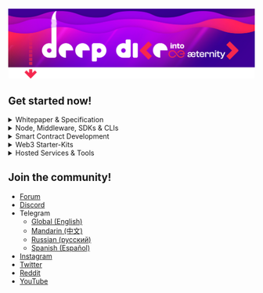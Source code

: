 <p>
  <img src='https://raw.githubusercontent.com/aeternity/.github/master/profile/header.png'>
</p>

## Get started now!

<details>
  <summary>Whitepaper & Specification</summary> 

- <a href='https://github.com/keypair/white-paper/blob/master/aeternity-whitepaper.pdf' target='_blank'>whitepaper</a> - Whitepaper draft from 2020 where most parts still valid and up to date
- <a href='https://github.com/aeternity/protocol' target='_blank'>protocol</a> - Specification of the æternity blockchain protocol
</details>

<details>
  <summary>Node, Middleware, SDKs & CLIs</summary> 

### Node
- <a href='https://github.com/aeternity/aeternity' target='_blank'>aeternity</a> - Core implementation written in Erlang

### Middleware
- <a href='https://github.com/aeternity/ae_mdw' target='_blank'>ae_mdw</a> - Middleware written in Elixir

### SDKs
Compatible with latest æternity version:

- <a href='https://github.com/aeternity/aepp-sdk-js' target='_blank'>aepp-sdk-js</a> - JavaScript/TypeScript SDK (recommended)
- <a href='https://github.com/kryptokrauts/aepp-sdk-java' target='_blank'>aepp-sdk-java</a> - Java SDK

There are outdated SDKs available which are in most cases not compatible to the latest release. If you have an urgent need for one of the following SDKs or any other programming language let us know!

- <a href='https://github.com/aeternity/aepp-sdk-python' target='_blank'>aepp-sdk-python</a> - Python SDK
- <a href='https://github.com/aeternity/aepp-sdk-go' target='_blank'>aepp-sdk-go</a> - Go SDK
- <a href='https://github.com/aeternity/aepp-sdk-elixir' target='_blank'>aepp-sdk-elixir</a> - Elixir SDK

### CLIs
- <a href='https://github.com/aeternity/aepp-cli-js' target='_blank'>aepp-cli-js</a> - CLI for the æternity blockchain
- <a href='https://github.com/aeternity/aesophia_cli' target='_blank'>aesophia_cli</a> - CLI for the Sophia compiler
- <a href='https://github.com/aeternity/musig_cli' target='_blank'>musig_cli</a> - CLI for MultiSig

</details>

<details>
  <summary>Smart Contract Development</summary> 

### Sophia Compiler
- <a href='https://github.com/aeternity/aesophia' target='_blank'>aesophia</a> - Sophia compiler
- <a href='https://github.com/aeternity/aesophia_http' target='_blank'>aesophia_http</a> - HTTP interface to the Sophia compiler

### REPL
- <a href='https://github.com/aeternity/aerepl' target='_blank'>aerepl</a> - A sophisticated Read-Eval-Print Loop for Sophia

### Frameworks
- <a href='https://github.com/aeternity/aeproject' target='_blank'>aeproject</a> - Testing framework for Sophia Smart Contract development

### Syntax Highlighting
- <a href='https://github.com/mradkov/vscode-sophia' target='_blank'>vscode-sophia</a> - VSCode extension
- <a href='https://github.com/yinkaenoch/sophia-vim-syntax' target='_blank'>sophia-vim-syntax</a> - VIM configuration
- <a href='https://forum.aeternity.com/t/sophia-emacs-mode/4233/6' target='_blank'>sophia-emacs-mode</a> - Emacs Mode
- <a href='https://github.com/aeternity/sublime-sophia' target='_blank'>sublime-sophia</a> - Sublime Text package

### Token Standards

#### Fungible Tokens
- <a href='https://github.com/aeternity/AEXs/blob/master/AEXS/aex-9.md' target='_blank'>AEX-9</a> - Fungible Token Standard inspired by ERC-20

#### Non Fungible Tokens
- <a href='https://github.com/aeternity/AEXs/blob/master/AEXS/aex-141.md' target='_blank'>AEX-141</a> - NFT-Standard inspired by ERC-721

### Example implementations

#### DeFi
- <a href='https://github.com/aeternity/aeternity-fungible-token' target='_blank'>aeternity-fungible-token</a> - Reference implementation of the AEX-9 standard
- <a href='https://github.com/mradkov/aeternity-token-sale-example' target='_blank'>aeternity-token-sale-example</a> - Simple token sale example
- <a href='https://github.com/aeternity/dex-contracts-v2' target='_blank'>dex-contracts-v2</a> - Automated Market Maker (AMM) implementation that powers the <a href='https://dex.superhero.com' target='_blank'>Superhero DEX</a>
- <a href='https://github.com/aeternity/tipping-contract' target='_blank'>tipping-contract</a> - Tipping contracts that handle tips in <a href='https://superhero.com' target='_blank'>Superhero Social</a>
- <a href='https://github.com/aeternity/tipping-oracle-service' target='_blank'>tipping-oracle-service</a> - Tipping oracle including contracts that handle claims of tips in <a href='https://superhero.com' target='_blank'>Superhero Social</a>
- <a href='https://github.com/jelly-swap/jelly-ae-htlc' target='_blank'>jelly-ae-htlc</a> - Hashed TimeLock Contract (HTLC) used in [JellySwap](https://jelly.market)

#### NFTs
- <a href='https://github.com/aeternity/aex141-nft-collection-example' target='_blank'>aex141-nft-collection-example</a> - Example NFT collection using the AEX-141 standard
- <a href='https://github.com/aeternity/aex141-examples' target='_blank'>aex141-examples</a> - Further example implementations of the AEX-141 standard

#### Gaming
- <a href='https://github.com/aeternity/state-channel-demo' target='_blank'>state-channel-demo</a> - Official State Channel Demo that includes a ***Rock, Paper, Scissors*** game contract

#### MultiSig
- <a href='https://github.com/aeternity/ga-multisig-contract' target='_blank'>ga-multisig-contract</a> - Smart Contract that can be used to convert a regular, plain-old account (POA) into a MultiSig account using the Generalized Account feature of æternity

#### Others
- <a href='https://github.com/aeternity/aepp-sophia-examples' target='_blank'>aepp-sophia-examples</a> - Several examples that showcase different features and the usage of AEproject

</details>

<details>
  <summary>Web3 Starter-Kits</summary>

### Wallets
- <a href='https://github.com/aeternity/superhero-wallet' target='_blank'>superhero-wallet</a> - The most advanced æternity wallet implementation which is available on desktop as browser extension for Chrome & Firefox as well as on mobile for Android & iOS.

### Boilerplates
- <a href='https://github.com/YinkaEnoch/aepp-boilerplate-angular' target='_blank'>aepp-boilerplate-angular</a> - Angular æpp boilerplate showcasing the usage of SDK to connect to Superhero Wallet
- <a href='https://github.com/emmanuelJet/aepp-boilerplate-react' target='_blank'>aepp-boilerplate-react</a> - React æpp boilerplate showcasing the usage of SDK to connect to Superhero Wallet
- <a href='https://github.com/aeternity/aepp-boilerplate-vue' target='_blank'>aepp-boilerplate-vue</a> - Vue æpp boilerplate showcasing the usage of SDK to connect to Superhero Wallet

</details>

<details>
  <summary>Hosted Services & Tools</summary> 

### Node
- <a href='https://mainnet.aeternity.io/v3/status' target='_blank'>Mainnet</a> - Access to the `status` endpoint
- <a href='https://testnet.aeternity.io/v3/status' target='_blank'>Testnet</a> - Access to the `status` endpoint
- <a href='https://api-docs.aeternity.io' target='_blank'>Swagger-UI</a> - Explore and interact with the Node API

### Middleware
- <a href='https://mainnet.aeternity.io/mdw/v2/status' target='_blank'>Mainnet</a> - Access to the `status` endpoint
- <a href='https://testnet.aeternity.io/mdw/v2/status' target='_blank'>Testnet</a> - Access to the `status` endpoint

### Explorer
- <a href='https://explorer.aeternity.io' target='_blank'>Mainnet</a> - Explore the history of æternity mainnet
- <a href='https://explorer.testnet.aeternity.io' target='_blank'>Testnet</a> - Explore the history of æternity testnet

### Other Services

#### Faucet
- <a href='https://faucet.aeternity.io' target='_blank'>Testnet Faucet</a> - Fund your wallet with some Æ coins and get started

#### Smart Contract Development
- <a href='https://compiler.aepps.com/version' target='_blank'>Sophia HTTP Compiler</a> - Access the `version` endpoint
- <a href='https://repl.aeternity.io' target='_blank'>REPL</a> - REPL with a basic UI
- <a href='https://contracts.aepps.com' target='_blank'>Contract Editor</a> - Lightweight editor for quick prototyping
- <a href='https://studio.aepps.com/' target='_blank'>AEstudio</a> - IDE for quick prototyping with Wallet connection
</details>

## Join the community!
- <a href='https://forum.aeternity.com' target='_blank'>Forum</a>
- <a href='https://discord.gg/55f8F2jZq4' target='_blank'>Discord</a>
- Telegram
    - <a href='https://t.me/aeternity' target='_blank'>Global (English)</a>
    - <a href='https://t.me/AEChinaCommunity' target='_blank'>Mandarin (中文)</a>
    - <a href='https://t.me/aeternityRU' target='_blank'>Russian (русский)</a>
    - <a href='https://t.me/aeternityEsp' target='_blank'>Spanish (Español)</a>
- <a href='https://www.instagram.com/aeternity.blockchain/' target='_blank'>Instagram</a>
- <a href='https://twitter.com/aeternity' target='_blank'>Twitter</a>
- <a href='https://www.reddit.com/r/Aeternity/' target='_blank'>Reddit</a>
- <a href='https://www.youtube.com/channel/UCEsM0b7QPazeMR80DxNkzCA' target='_blank'>YouTube</a>